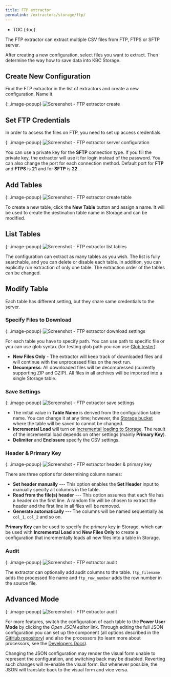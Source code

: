 ```yaml
---
title: FTP extractor
permalink: /extractors/storage/ftp/
---
```


* TOC
{:toc}

The FTP extractor can extract multiple CSV files from FTP, FTPS or SFTP server.

After creating a new configuration, select files you want to extract. Then
determine the way how to save data into KBC Storage.

## Create New Configuration
Find the FTP extractor in the list of extractors and create a new configuration.
Name it.

{: .image-popup}
![Screenshot - FTP extractor create](/extractors/storage/ftp/ftp-ex-1.png)

## Set FTP Credentials
In order to access the files on FTP, you need to set up access credentials.

{: .image-popup}
![Screenshot - FTP extractor server configuration](/extractors/storage/ftp/ftp-ex-2.png)

You can use a private key for the **SFTP** connection type. If you fill the private key,
the extractor will use it for login instead of the password. You can also change
the port for each connection method. Default port for **FTP** and **FTPS** is **21** and for **SFTP** is **22**.


## Add Tables

{: .image-popup}
![Screenshot - FTP extractor create table](/extractors/storage/ftp/ftp-ex-3.png)

To create a new table, click the **New Table** button and assign a name. It will
be used to create the destination table name in Storage and can be modified.

## List Tables

{: .image-popup}
![Screenshot - FTP extractor list tables](/extractors/storage/ftp/ftp-ex-4.png)


The configuration can extract as many tables as you wish. The list is fully
searchable, and you can delete or disable each table. In addition, you can
explicitly run extraction of only one table. The extraction order of the tables
can be changed.

## Modify Table

Each table has different setting, but they share same credentials to the server.

### Specify Files to Download

{: .image-popup}
![Screenshot - FTP extractor download settings](/extractors/storage/ftp/ftp-ex-5.png)

For each table you have to specify path. You can use path to specific file or
you can use glob syntax (for testing glob path you can use [Glob tester](http://www.globtester.com/)).

- **New Files Only** - The extractor will keep track of downloaded files and will continue with the unprocessed files
 on the next run.
 - **Decompress**: All downloaded files will be decompressed (currently supporting ZIP and GZIP). All files in all archives
 will be imported into a single Storage table.

### Save Settings

{: .image-popup}
![Screenshot - FTP extractor save settings](/extractors/storage/ftp/ftp-ex-6.png)

- The initial value in **Table Name** is derived from the configuration table name. You can change it at any time; however,
the [Storage bucket](/storage/buckets/) where the table will be saved to cannot be changed.
- **Incremental Load** will turn on [incremental loading to Storage](/storage/tables/#incremental-loading). The result of the
incremental load depends on other settings (mainly **Primary Key**).
- **Delimiter** and **Enclosure** specify the CSV settings.

### Header & Primary Key

{: .image-popup}
![Screenshot - FTP extractor header & primary key](/extractors/storage/ftp/ftp-ex-7.png)

There are three options for determining column names:

 - **Set header manually** --- This option enables the **Set Header** input to manually specify all columns in the table.
 - **Read from the file(s) header** --- This option assumes that each file has a header on the first line.
 A random file will be chosen to extract the header and the first line in all files will be removed.
 - **Generate automatically** --- The columns will be named sequentially as `col_1`, `col_2` and so on.

**Primary Key** can be used to specify the primary key in Storage, which can be used with **Incremental Load**
and **New Files Only** to create a configuration that incrementally loads all new files into a table in Storage.


### Audit

{: .image-popup}
![Screenshot - FTP extractor audit](/extractors/storage/ftp/ftp-ex-8.png)

The extractor can optionally add audit columns to the table. `ftp_filename` adds the processed file name and `ftp_row_number`
adds the row number in the source file.

## Advanced Mode

{: .image-popup}
![Screenshot - FTP extractor audit](/extractors/storage/ftp/ftp-ex-9.png)

For more features, switch the configuration of each table to the **Power User Mode** by clicking the *Open JSON editor* link.
Through editing the full JSON configuration you can set up the component (all options
described in the [GitHub repository](https://github.com/keboola/ex-ftp)) and also the
processors (to learn more about processors, see the [Developers Docs](https://developers.keboola.com/extend/docker-runner/processors/)).

Changing the JSON configuration may render the visual form unable to represent the configuration, and switching back may
be disabled. Reverting such changes will re-enable the visual form. But whenever possible, the JSON will translate back
to the visual form and vice versa.